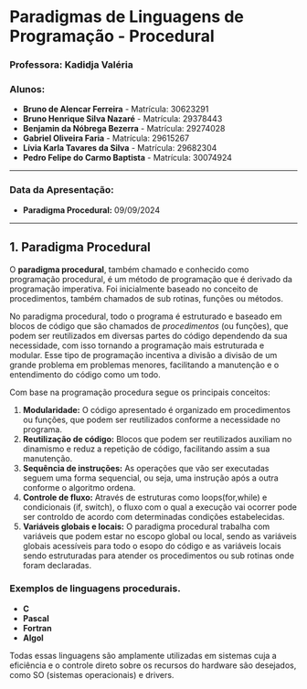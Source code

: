 # **Paradigmas de Linguagens de Programação - Procedural**

### **Professora:** Kadidja Valéria

### **Alunos:**
- **Bruno de Alencar Ferreira** - Matrícula: 30623291  
- **Bruno Henrique Silva Nazaré** - Matrícula: 29378443  
- **Benjamin da Nóbrega Bezerra** - Matrícula: 29274028  
- **Gabriel Oliveira Faria** - Matrícula: 29615267  
- **Lívia Karla Tavares da Silva** - Matrícula: 29682304  
- **Pedro Felipe do Carmo Baptista** - Matrícula: 30074924

---

### **Data da Apresentação:**
- **Paradigma Procedural:** 09/09/2024

---

## **1. Paradigma Procedural**

O **paradigma procedural**, também chamado e conhecido como programação procedural, é um método de programação que é derivado da programação imperativa. Foi inicialmente baseado no conceito de procedimentos, também chamados de sub rotinas, funções ou métodos.

No paradigma procedural, todo o programa é estruturado e baseado em blocos de código que são chamados de *procedimentos* (ou funções), que podem ser reutilizados em diversas partes do código dependendo da sua necessidade, com isso tornando a programação mais estruturada e modular. Esse tipo de programação incentiva a divisão a divisão de um grande problema em problemas menores, facilitando a manutenção e o entendimento do código como um todo.

Com base na programação procedura segue os principais conceitos:


1. **Modularidade:** O código apresentado é organizado em procedimentos ou funções, que podem ser reutilizados conforme a necessidade no programa.
2. **Reutilização de código:** Blocos que podem ser reutilizados auxiliam no dinamismo e reduz a repetição de código, facilitando assim a sua manutenção.
3. **Sequência de instruções:** As operações que vão ser executadas seguem uma forma sequencial, ou seja, uma instrução após a outra conforme o algoritmo ordena.
4. **Controle de fluxo:** Através de estruturas como loops(for,while) e condicionais (if, switch), o fluxo com o qual a execução vai ocorrer pode ser controldo de acordo com determinadas condições estabelecidas.
5. **Variáveis globais e locais:** O paradigma procedural trabalha com variáveis que podem estar no escopo global ou local, sendo as variáveis globais acessíveis para todo o esopo do código e as variáveis locais sendo estruturadas para atender os procedimentos ou sub rotinas onde foram declaradas.

### **Exemplos de linguagens procedurais.**
  
- **C**  
- **Pascal**  
- **Fortran**  
- **Algol**

Todas essas linguagens são amplamente utilizadas em sistemas cuja a eficiência e o controle direto sobre os recursos do hardware são desejados, como SO (sistemas operacionais) e drivers.
